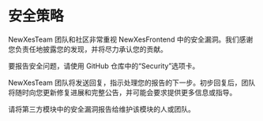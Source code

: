 # 安全策略

NewXesTeam 团队和社区非常重视 NewXesFrontend 中的安全漏洞。我们感谢您负责任地披露您的发现，并将尽力承认您的贡献。

要报告安全问题，请使用 GitHub 仓库中的“Security”选项卡。

NewXesTeam 团队将发送回复，指示处理您的报告的下一步。初步回复后，团队将随时向您更新修复进展和完整公告，并可能会要求提供更多信息或指导。

请将第三方模块中的安全漏洞报告给维护该模块的人或团队。
